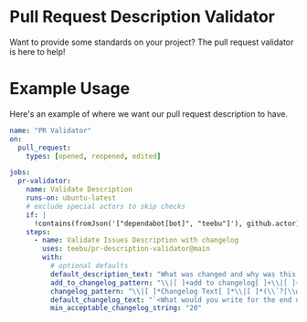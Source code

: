 # Pull Request Description Validator

Want to provide some standards on your project? The pull request validator is here to help!

# Example Usage

Here's an example of where we want our pull request description to have. 

```yaml
name: "PR Validator"
on:
  pull_request:
    types: [opened, reopened, edited]

jobs:
  pr-validator:
    name: Validate Description
    runs-on: ubuntu-latest
    # exclude special actors to skip checks
    if: |
      !contains(fromJson('["dependabot[bot]", "teebu"]'), github.actor)
    steps:
      - name: Validate Issues Description with changelog
        uses: teebu/pr-description-validator@main
        with: 
          # optional defaults
          default_description_text: "What was changed and why was this change made, what does the reviewer need to know"
          add_to_changelog_pattern: "\\|[ ]+add to changelog[ ]+\\|[ ]+(`?yes`?|`?no`?)[ ]+\\|"
          changelog_pattern: "\\|[ ]*Changelog Text[ ]*\\|[ ]*(\\`?[\\w\\s!@#$%:&`\'*+\\/=?^_`(){}<>~,]*\\`?)[ ]*\\|"
          default_changelog_text: "`<What would you write for the end user to understand the change>`"
          min_acceptable_changelog_string: "20"
```
